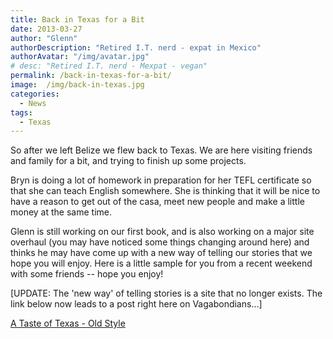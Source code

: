 ```yaml
---
title: Back in Texas for a Bit
date: 2013-03-27
author: "Glenn"
authorDescription: "Retired I.T. nerd - expat in Mexico"
authorAvatar: "/img/avatar.jpg"
# desc: "Retired I.T. nerd - Mexpat - vegan"
permalink: /back-in-texas-for-a-bit/
image:  /img/back-in-texas.jpg
categories:
  - News
tags:
  - Texas
---
```

So after we left Belize we flew back to Texas. We are here visiting friends and family for a bit, and trying to finish up some projects.

Bryn is doing a lot of homework in preparation for her TEFL certificate so that she can teach English somewhere. She is thinking that it will be nice to have a reason to get out of the casa, meet new people and make a little money at the same time.

Glenn is still working on our first book, and is also working on a major site overhaul (you may have noticed some things changing around here) and thinks he may have come up with a new way of telling our stories that we hope you will enjoy. Here is a little sample for you from a recent weekend with some friends -- hope you enjoy!

[UPDATE: The 'new way' of telling stories is a site that no longer exists. The link below now leads to a post right here on Vagabondians...]

[A Taste of Texas - Old Style](/a-taste-of-texas-old-style)